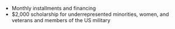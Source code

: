   * Monthly installments and financing
  * $2,000 scholarship for underrepresented minorities, women, and veterans and members of the US military

